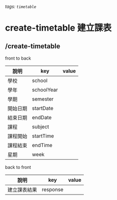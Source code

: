 ###### tags: `timetable`
# create-timetable 建立課表
## /create-timetable
front to back

| 說明     | key        | value |
| -------- | ---------- | ----- |
| 學校     | school     |       |
| 學年     | schoolYear |       |
| 學期     | semester   |       |
| 開始日期 | startDate  |       |
| 結束日期 | endDate    |       |
| 課程     | subject    |       |
| 課程開始 | startTime  |       |
| 課程結束 | endTime    |       |
| 星期      | week    |       |

back to front

| 說明     | key             | value |
| -------- | --------------- | ----- |
| 建立課表結果 | response     |       |